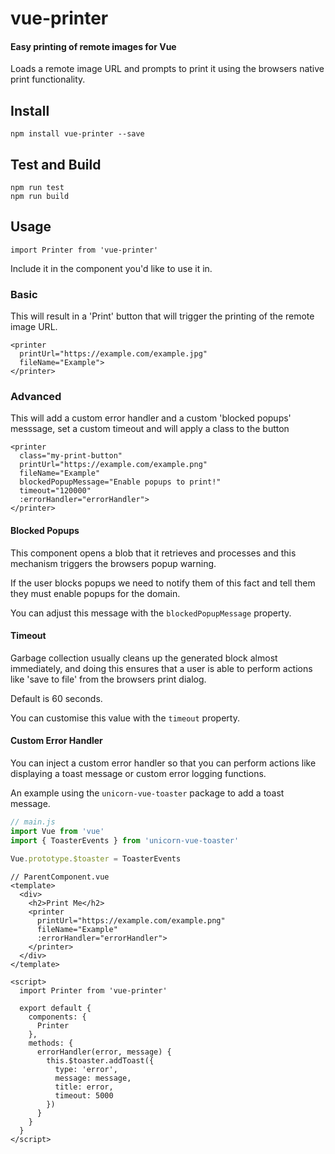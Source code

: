 # vue-printer

#### Easy printing of remote images for Vue

Loads a remote image URL and prompts to print it using the
browsers native print functionality.

## Install

```
npm install vue-printer --save
```

## Test and Build

```
npm run test
npm run build
```

## Usage

```
import Printer from 'vue-printer'
```

Include it in the component you'd like to use it in.

### Basic

This will result in a 'Print' button that will trigger the
printing of the remote image URL.

```vue
<printer
  printUrl="https://example.com/example.jpg"
  fileName="Example">
</printer>
```

### Advanced

This will add a custom error handler and a custom 'blocked popups'
messsage, set a custom timeout and will apply a class to the button

```vue
<printer
  class="my-print-button"
  printUrl="https://example.com/example.png"
  fileName="Example"
  blockedPopupMessage="Enable popups to print!"
  timeout="120000"
  :errorHandler="errorHandler">
</printer>
```

#### Blocked Popups

This component opens a blob that it retrieves and processes and
this mechanism triggers the browsers popup warning.

If the user blocks popups we need to notify them of this fact and
tell them they must enable popups for the domain.

You can adjust this message with the `blockedPopupMessage` property.

#### Timeout

Garbage collection usually cleans up the generated block almost
immediately, and doing this ensures that a user is able to
perform actions like 'save to file' from the browsers print dialog.

Default is 60 seconds.

You can customise this value with the `timeout` property.

#### Custom Error Handler

You can inject a custom error handler so that you can perform actions
like displaying a toast message or custom error logging functions.

An example using the `unicorn-vue-toaster` package to add a toast
message.

```js
// main.js
import Vue from 'vue'
import { ToasterEvents } from 'unicorn-vue-toaster'

Vue.prototype.$toaster = ToasterEvents
```

```vue
// ParentComponent.vue
<template>
  <div>
    <h2>Print Me</h2>
    <printer
      printUrl="https://example.com/example.png"
      fileName="Example"
      :errorHandler="errorHandler">
    </printer>
  </div>
</template>

<script>
  import Printer from 'vue-printer'

  export default {
    components: {
      Printer
    },
    methods: {
      errorHandler(error, message) {
        this.$toaster.addToast({
          type: 'error',
          message: message,
          title: error,
          timeout: 5000
        })
      }
    }
  }
</script>
```
